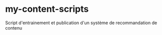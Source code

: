 # my-content-scripts

Script d'entrainement et publication d'un système de recommandation de contenu
